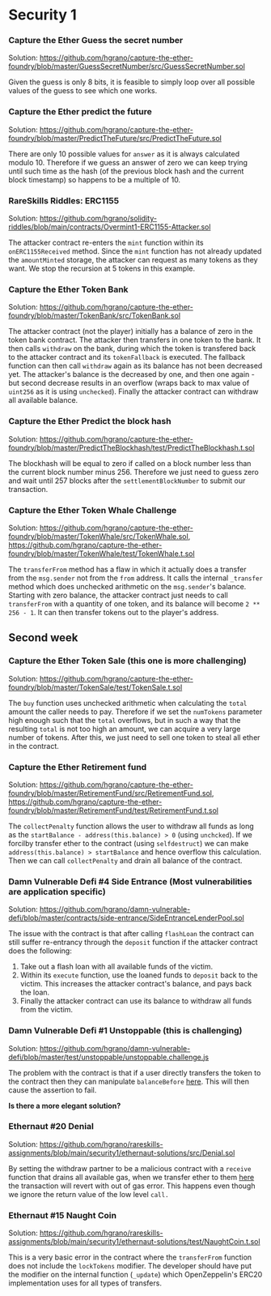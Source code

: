 # Security 1

### Capture the Ether Guess the secret number

Solution: https://github.com/hgrano/capture-the-ether-foundry/blob/master/GuessSecretNumber/src/GuessSecretNumber.sol

Given the guess is only 8 bits, it is feasible to simply loop over all possible values of the guess to see which one works.

### Capture the Ether predict the future

Solution: https://github.com/hgrano/capture-the-ether-foundry/blob/master/PredictTheFuture/src/PredictTheFuture.sol

There are only 10 possible values for `answer` as it is always calculated modulo 10. Therefore if we guess an answer of zero we can keep trying until such time as the hash (of the previous block hash and the current block timestamp) so happens to be a multiple of 10.

### RareSkills Riddles: ERC1155

Solution: https://github.com/hgrano/solidity-riddles/blob/main/contracts/Overmint1-ERC1155-Attacker.sol

The attacker contract re-enters the `mint` function within its `onERC1155Received` method. Since the `mint` function has not already updated the `amountMinted` storage, the attacker can request as many tokens as they want. We stop the recursion at 5 tokens in this example.

### Capture the Ether Token Bank

Solution: https://github.com/hgrano/capture-the-ether-foundry/blob/master/TokenBank/src/TokenBank.sol

The attacker contract (not the player) initially has a balance of zero in the token bank contract. The attacker then transfers in one token to the bank. It then calls `withdraw` on the bank, during which the token is transfered back to the attacker contract and its `tokenFallback` is executed. The fallback function can then call `withdraw` again as its balance has not been decreased yet. The attacker's balance is the decreased by one, and then one again - but second decrease results in an overflow (wraps back to max value of `uint256` as it is using `unchecked`). Finally the attacker contract can withdraw all available balance.

### Capture the Ether Predict the block hash

Solution: https://github.com/hgrano/capture-the-ether-foundry/blob/master/PredictTheBlockhash/test/PredictTheBlockhash.t.sol

The blockhash will be equal to zero if called on a block number less than the current block number minus 256. Therefore we just need to guess zero and wait until 257 blocks after the `settlementBlockNumber` to submit our transaction.

### Capture the Ether Token Whale Challenge

Solution: https://github.com/hgrano/capture-the-ether-foundry/blob/master/TokenWhale/src/TokenWhale.sol, https://github.com/hgrano/capture-the-ether-foundry/blob/master/TokenWhale/test/TokenWhale.t.sol

The `transferFrom` method has a flaw in which it actually does a transfer from the `msg.sender` not from the `from` address. It calls the internal `_transfer` method which does unchecked arithmetic on the `msg.sender`'s balance. Starting with zero balance, the attacker contract just needs to call `transferFrom` with a quantity of one token, and its balance will become `2 ** 256 - 1`. It can then transfer tokens out to the player's address.

## Second week

### Capture the Ether Token Sale (this one is more challenging)

Solution: https://github.com/hgrano/capture-the-ether-foundry/blob/master/TokenSale/test/TokenSale.t.sol

The `buy` function uses unchecked arithmetic when calculating the `total` amount the caller needs to pay. Therefore if we set the `numTokens` parameter high enough such that the `total` overflows, but in such a way that the resulting `total` is not too high an amount, we can acquire a very large number of tokens. After this, we just need to sell one token to steal all ether in the contract.

### Capture the Ether Retirement fund

Solution: https://github.com/hgrano/capture-the-ether-foundry/blob/master/RetirementFund/src/RetirementFund.sol, https://github.com/hgrano/capture-the-ether-foundry/blob/master/RetirementFund/test/RetirementFund.t.sol

The `collectPenalty` function allows the user to withdraw all funds as long as the `startBalance - address(this.balance) > 0` (using `unchcked`). If we forcilby transfer ether to the contract (using `selfdestruct`) we can make `address(this.balance) > startBalance` and hence overflow this calculation. Then we can call `collectPenalty` and drain all balance of the contract.

### Damn Vulnerable Defi #4 Side Entrance (Most vulnerabilities are application specific)

Solution: https://github.com/hgrano/damn-vulnerable-defi/blob/master/contracts/side-entrance/SideEntranceLenderPool.sol

The issue with the contract is that after calling `flashLoan` the contract can still suffer re-entrancy through the `deposit` function if the attacker contract does the following:

1. Take out a flash loan with all available funds of the victim.
1. Within its `execute` function, use the loaned funds to `deposit` back to the victim. This increases the attacker contract's balance, and pays back the loan.
1. Finally the attacker contract can use its balance to withdraw all funds from the victim.

### Damn Vulnerable Defi #1 Unstoppable (this is challenging)

Solution: https://github.com/hgrano/damn-vulnerable-defi/blob/master/test/unstoppable/unstoppable.challenge.js

The problem with the contract is that if a user directly transfers the token to the contract then they can manipulate `balanceBefore` [here](https://github.com/hgrano/damn-vulnerable-defi/blob/c23cd748744a12d75324ba8ec122c0470de8e251/contracts/unstoppable/UnstoppableVault.sol#L95-L96). This will then cause the assertion to fail.

**Is there a more elegant solution?**

### Ethernaut #20 Denial

Solution: https://github.com/hgrano/rareskills-assignments/blob/main/security1/ethernaut-solutions/src/Denial.sol

By setting the withdraw partner to be a malicious contract with a `receive` function that drains all available gas, when we transfer ether to them [here](https://github.com/hgrano/rareskills-assignments/blob/d2218bb69868e52c9a7571dd13ee68ad7be83b87/security1/ethernaut-solutions/src/Denial.sol#L19) the transaction will revert with out of gas error. This happens even though we ignore the return value of the low level `call.`

### Ethernaut #15 Naught Coin

Solution: https://github.com/hgrano/rareskills-assignments/blob/main/security1/ethernaut-solutions/test/NaughtCoin.t.sol

This is a very basic error in the contract where the `transferFrom` function does not include the `lockTokens` modifier. The developer should have put the modifier on the internal function (`_update`) which OpenZeppelin's ERC20 implementation uses for all types of transfers.
